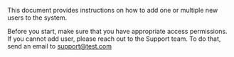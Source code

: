 This document provides instructions on how to add one or multiple new users to the system.

Before you start, make sure that you have appropriate access permissions. If you cannot add user, please reach out to the Support team. To do that, send an email to support@test.com
